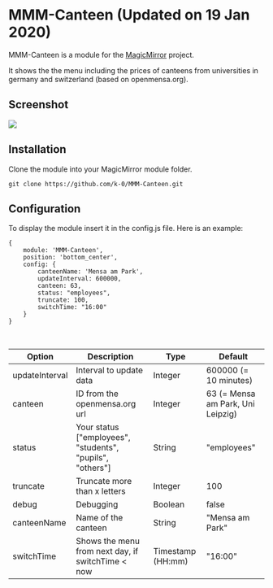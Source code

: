 # MMM-Canteen (Updated on 19 Jan 2020)

MMM-Canteen is a module for the [MagicMirror](https://github.com/MichMich/MagicMirror) project.

It shows the the menu including the prices of canteens from universities in germany and switzerland (based on openmensa.org).

## Screenshot
<img src="https://user-images.githubusercontent.com/9365668/69614485-7a552b80-1033-11ea-8885-54cd76336ca0.png"/>

## Installation
Clone the module into your MagicMirror module folder.
```
git clone https://github.com/k-0/MMM-Canteen.git

```

## Configuration
To display the module insert it in the config.js file. Here is an example:
```
{
    module: 'MMM-Canteen',
    position: 'bottom_center',
    config: {
        canteenName: 'Mensa am Park',
        updateInterval: 600000,     
        canteen: 63,                        
        status: "employees",               
        truncate: 100,                                      
        switchTime: "16:00"                
    }
}
```
<br>

| Option  | Description | Type | Default |
| ------- | --- | --- | --- |
| updateInterval | Interval to update data | Integer | 600000 (= 10 minutes) |
| canteen | ID from the openmensa.org url | Integer | 63 (= Mensa am Park, Uni Leipzig) |
| status | Your status ["employees", "students", "pupils", "others"] | String | "employees" |
| truncate | Truncate more than x letters   | Integer | 100 |
| debug | Debugging | Boolean | false |
| canteenName | Name of the canteen | String | "Mensa am Park" |
| switchTime | Shows the menu from next day, if switchTime < now | Timestamp (HH:mm) | "16:00" |
